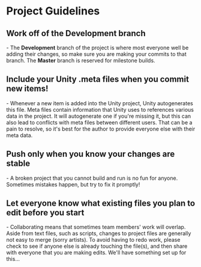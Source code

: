 <h1>Project Guidelines</h1>

<h2>Work off of the Development branch</h2>
 - The <b>Development</b> branch of the project is where most everyone well be adding their changes, so make sure you are making your commits to that branch. The <b>Master</B> branch is reserved for milestone builds.

<h2>Include your Unity <b>.meta</b> files when you commit new items!</h2>
 - Whenever a new item is added into the Unity project, Unity autogenerates this file. Meta files contain information that Unity uses to references various data in the project. It will autogenerate one if you're missing it, but this can also lead to conflicts with meta files between different users. That can be a pain to resolve, so it's best for the author to provide everyone else with their meta data.

<h2>Push only when you know your changes are stable</h2>
 - A broken project that you cannot build and run is no fun for anyone. Sometimes mistakes happen, but try to fix it promptly!

<h2>Let everyone know what existing files you plan to edit before you start</h2>
 - Collaborating means that sometimes team members' work will overlap. Aside from text files, such as scripts, changes to project files are generally not easy to merge (sorry artists). To avoid having to redo work, please check to see if anyone else is already touching the file(s), and then share with everyone that you are making edits. We'll have something set up for this...
